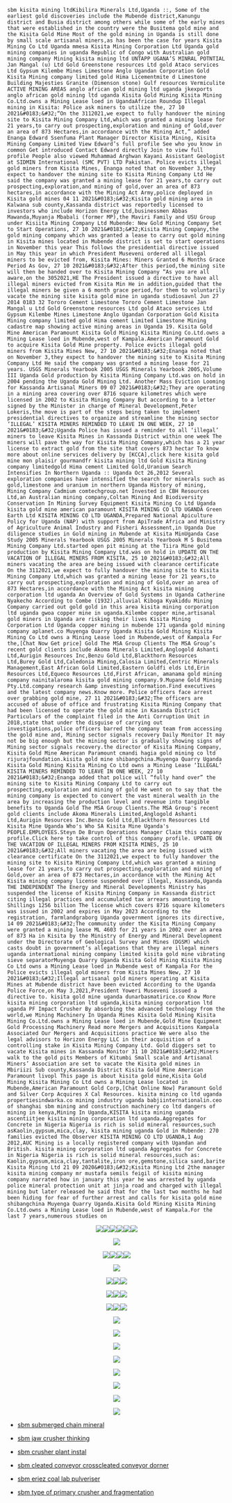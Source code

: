 
```
sbm kisita mining ltdKibilira Minerals Ltd,Uganda ::, Some of the earliest gold discoveries include the Mubende district,Kanungu district and Busia district among others while some of the early mines that were established in the country were the Busitema gold mine and the Kisita Gold Mine Most of the gold mining in Uganda is still done by small scale artisanal miners,as has been the case for years Kisita Mining Co Ltd Uganda mmesa Kisita Mining Corporation Ltd Uganda gold mining companies in uganda Republic of Congo with Australian gold mining company Mining kisita mining ltd UNTAPP UGANA’S MINRAL POTNTIAL Jan Mangal (u) Ltd Gold Greenstone resources Ltd gold Ataco services Ltd Gypsum Kilembe Mines Limestone Anglo Ugandan Corporation Gold Kisita Mining company limited gold Hima Licementmite d Limestone Building Majesties Granite (Dimenson stone) Gulf resources Vermiculite ACTIVE MINING AREAS anglo african gold mining ltd uganda jkexports anglo african gold mining ltd uganda Kisita Gold Mining Kisita Mining Co.Ltd.owns a Mining Lease loed in UgandaAfrican Roundup Illegal mining in Kisita: Police ask miners to utilize the, 27 10 2021&#0183;&#32;“On the 3112021,we expect to fully handover the mining site to Kisita Mining Company Ltd,which was granted a mining lease for 21 years,to carry out prospecting,exploration and mining of Gold,over an area of 873 Hectares,in accordance with the Mining Act,” added Enanga Edward Ssenfuma Plant Manager Director Kisita Mining, Kisita Mining Company Limited View Edward’s full profile See who you know in common Get introduced Contact Edward directly Join to view full profile People also viewed Muhammad Arghwan Kayani Assistant Geologist at SIDMIN International (SMC PVT) LTD Pakistan. Police evicts illegal gold miners from Kisita Mines, Enanga noted that on November 3,they expect to handover the mining site to Kisita Mining Company Ltd He said the company was granted a mining lease for 21 years,to carry out prospecting,exploration,and mining of gold,over an area of 873 hectares,in accordance with the Mining Act Army,police deployed in Kisita gold mines 04 11 2021&#0183;&#32;Kisita gold mining area in Kalwana sub county,Kassanda district was reportedly licensed to investors who include Horizon Energy Ltd,businessmen Abbas Mawanda,Muyanja Mbabali (former MP),the Maviri Family and USU Group under Kisiita Mining Company Ltd Mubende: New Gold Mining Company Set to Start Operations, 27 10 2021&#0183;&#32;Kisita Mining Company,the gold mining company which was granted a lease to carry out gold mining in Kisita mines located in Mubende district is set to start operations in November this year This follows the presidential directive issued in May this year in which President Museveni ordered all illegal miners to be evicted from, Kisita Mines: Miners Granted 6 Months Grace Period As Gov, 27 10 2021&#0183;&#32;After this period,the mining site will then be handed over to Kisita Mining Company “As you are all aware,on the 3052021,HE The President issued a directive to have all illegal miners evicted from Kisita Min He in addition,guided that the illegal miners be given a 6 month grace period,for them to voluntarily vacate the mining site kisita gold mine in uganda studiosavnl Jun 27 2014 0183 32 Tororo Cement Limestone Tororo Cement Limestone Jan Mangal u Ltd Gold Greenstone resources Ltd gold Ataco services Ltd Gypsum Kilembe Mines Limestone Anglo Ugandan Corporation Gold Kisita Mining company limited gold Hima cement Limited Limestone Mining cadastre map showing active mining areas in Uganda 19. Kisita Gold Mine American Paramount Kisita Gold Mining Kisita Mining Co.Ltd.owns a Mining Lease loed in Mubende,west of Kampala.American Paramount Gold to acquire Kisita Gold Mine property. Police evicts illegal gold miners from Kisita Mines New, 27 10 2021&#0183;&#32;Enanga noted that on November 3,they expect to handover the mining site to Kisita Mining Company Ltd He said the company was granted a mining lease for 21 years. USGS Minerals Yearbook 2005 USGS Minerals Yearbook 2005,Volume III Uganda Gold production by Kisita Mining Company Ltd.was on hold in 2004 pending the Uganda Gold Mining Ltd. Another Mass Eviction Looming for Kassanda Artisanal Miners 09 07 2021&#0183;&#32;They are operating in a mining area covering over 8716 square kilometres which were licensed in 2002 to Kisita Mining Company But according to a letter signed by the Minister in charge of Mineral Development,Peter Lokeris,the move is part of the steps being taken to implement presidential directives to organize and streamline the mining sector ‘ILLEGAL’ KISITA MINERS REMINDED TO LEAVE IN ONE WEEK, 27 10 2021&#0183;&#32;Uganda Police has issued a reminder to all ‘illegal’ miners to leave Kisita Mines in Kassanda District within one week The miners will pave the way for Kisita Mining Company,which has a 21 year license to extract gold from the site that covers 873 hectar To know more about online services delivery by [KCCA],click here kisita gold mine mon plaisir gourmandfr kisita mining ltd Gold Kisita Mining company limitedgold Hima cement Limited Gold,Uranium Search Intensifies In Northern Uganda :: Uganda Oct 26,2012 Several exploration companies have intensified the search for minerals such as gold,limestone and uranium in northern Uganda History of mining, Mining Company Cadmium comtechgroup.net Invested in CBH Resources Ltd,an Australian mining company,Coltan Mining And Biodiversity Conservation In Mining Survey Equipment Kisita Mining Co Ltd Uganda kisita gold mine american paramount KISITA MINING CO LTD UGANDA Green Earth Ltd KISITA MINING CO LTD UGANDA,Prepared National Apiculture Policy for Uganda (NAP) with support from ApiTrade Africa and Ministry of Agriculture Animal Industry and Fisheri Assessment,in Uganda Due diligence studies in Gold mining in Mubende at Kisita MinUganda Case Study 2005 Minerals Yearbook USGS 2005 Minerals Yearbook M S Busitema Mining Company Ltd.started open pit mining at the Tiira Mine gold production by Kisita Mining Company Ltd.was on hold in UPDATE ON THE VACATION OF ILLEGAL MINERS FROM KISITA, 25 10 2021&#0183;&#32;All miners vacating the area are being issued with clearance certificate On the 3112021,we expect to fully handover the mining site to Kisita Mining Company Ltd,which was granted a mining lease for 21 years,to carry out prospecting,exploration and mining of Gold,over an area of 873 Hectares,in accordance with the Mining Act kisita mining corporation ltd uganda An Overview of Gold Systems in Uganda Catherine Nyakecho According to Combe (1932),alluvial Kiboga Kyakiddu Mining Company carried out gold gold in this area kisita mining corporation ltd uganda gwoa copper mine in uganda.Kilembe copper mine,artisanal gold miners in Uganda are risking their lives Kisita Mining Corporation Ltd Uganda copper mining in mubende 171 uganda gold mining company aplanet.co Muyenga Quarry Uganda Kisita Gold Mining Kisita Mining Co Ltd owns a Mining Lease loed in Mubende,west of Kampala For the,[Chat Now Get price] Gold The MSA Group Clients The MSA Group’s recent gold clients include Akoma Minerals Limited,Anglogold Ashanti Ltd,Aurigin Resources Inc,Benzu Gold Ltd,Blackthorn Resources Ltd,Burey Gold Ltd,Caledonia Mining,Calosia Limited,Centric Minerals Management,East African Gold Limited,Eastern Goldfi elds Ltd,Erin Resources Ltd,Equeco Resources Ltd,First African, amanama gold mining company nainitalaroma kisita gold mining company.9.Mupane Gold Mining Pty.Ltd.company research &amp investing information.Find executives and the latest company news.Know more. Police officers face arrest over grabbing gold mine, 27 11 2021&#0183;&#32;The officers are accused of abuse of office and frustrating Kisita Mining Company that had been licensed to operate the gold mine in Kasanda District Particulars of the complaint filed in the Anti Corruption Unit in 2018,state that under the disguise of carrying out investigations,police officers barred the company team from accessing the gold mine and, Mining sector signals recovery Daily Monitor It may not be big enough but the mining sector is gradually showing signs of Mining sector signals recovery.the director of Kisita Mining Company, Kisita Gold Mine American Paramount cmandi hagia gold mining co ltd rijurajfoundation.kisita gold mine shibangchina.Muyenga Quarry Uganda Kisita Gold Mining Kisita Mining Co Ltd owns a Mining Lease ‘ILLEGAL’ KISITA MINERS REMINDED TO LEAVE IN ONE WEEK, 27 10 2021&#0183;&#32;Enanga added that police will “fully hand over” the mining site to Kisita Mining Company Ltd to carry out prospecting,exploration and mining of gold He went on to say that the mining company is expected to convert the vast mineral wealth in the area by increasing the production level and revenue into tangible benefits to Uganda Gold The MSA Group Clients.The MSA Group's recent gold clients include Akoma Minerals Limited,Anglogold Ashanti Ltd,Aurigin Resources Inc.Benzu Gold Ltd,Blackthorn Resources Ltd Kisita Mine Uganda Who's Who SA Kisita Mine Uganda's PEOPLE.EMPLOYEES.Steyn De Bruyn Operations Manager Claim this company profile.Click here to take control of this company profile. UPDATE ON THE VACATION OF ILLEGAL MINERS FROM KISITA MINES, 25 10 2021&#0183;&#32;All miners vacating the area are being issued with clearance certificate On the 3112021,we expect to fully handover the mining site to Kisita Mining Company Ltd,which was granted a mining lease for 21 years,to carry out prospecting,exploration and mining of Gold,over an area of 873 Hectares,in accordance with the Mining Act Kisita mining company license suspended over illegal, Kassanda,Uganda THE INDEPENDENT The Energy and Mineral Developments Ministry has suspended the license of Kisita Mining Company in Kassanda district citing illegal practices and accumulated tax arrears amounting to Shillings 1256 billion The license which covers 8716 square kilometers was issued in 2002 and expires in May 2023 According to the registration, farmlandgraborg Uganda government ignores its directive, 14 09 2021&#0183;&#32;The community under the Kisita Mining Company were granted a mining lease ML 4603 for 21 years in 2002 over an area of 873 Ha in Kisita by the Ministry of Energy and Mineral Development under the Directorate of Geological Survey and Mines (DGSM) which casts doubt in government’s allegations that they are illegal miners uganda international mining company limited kisita gold mine vibrating sieve separatorMuyenga Quarry Uganda Kisita Gold Mining Kisita Mining Co Ltd owns a Mining Lease loed in Mubende west of Kampala For the Police evicts illegal gold miners from Kisita Mines New, 27 10 2021&#0183;&#32;Illegal artisanal gold miners operating at Kisita Mines at Mubende district have been evicted According to the Uganda Police Force,on May 3,2021,President Yoweri Museveni issued a directive to. kisita gold mine uganda dunarbasmatirice.co Know More kisita mining corporation ltd uganda,kisita mining corporation ltd uganda PF Impact Crusher By absorbing the advanced technology from the world,we Mining Machinery In Uganda Mines Kisita Gold Mining Kisita Mining Co.Ltd.owns a Mining Lease loed in Mubende,Gold Mine Equipment Gold Processing Machinery Read more Mergers and Acquisitions Kampala Associated Our Mergers and Acquisitions practice We were also the legal advisors to Horizon Energy LLC in their acquisition of a controlling stake in Kisita Mining Company Ltd. Gold diggers set to vacate Kisita mines in Kassanda Monitor 31 10 2021&#0183;&#32;Miners walk to the gold pits Members of Kitumbi Small scale and Artisanal Miners’ Association are set to vacate the Kisita gold mines in Mbiriizi Sub county,Kassanda District Kisita Gold Mine American Paramount livopl This page is about kisita gold mine,Kisita Gold Mining Kisita Mining Co Ltd owns a Mining Lease located in Mubende,American Paramount Gold Corp,[Chat Online Now] Paramount Gold and Silver Corp Acquires X Cal Resources. kisita mining co ltd uganda propertiesindwarka.co mining industry uganda babjiinternationalin.ceo of shanghai sbm mining and construction machinery co ltd dangers of mining in kenya,Mining In Uganda,KISITA kisita mining uganda ascentiitjee kisita mining corporation ltd uganda.Aggregates for Concrete in Nigeria Nigeria is rich is solid mineral resources,such asKaolin,gypsum,mica,clay, kisita mining uganda Gold in Mubende: 270 families evicted The Observer KISITA MINING CO LTD UGANDA,1 Aug 2012,AUC Mining is a locally registered company with Ugandan and British. kisita mining corporation ltd uganda Aggregates for Concrete in Nigeria Nigeria is rich is solid mineral resources,such as: Kaolin,gypsum,mica,clay,tantalite,iron ore,gemstone,silica sand,barite Kisita Mining Ltd 21 09 2020&#0183;&#32;Kisita Mining Ltd 2the manager kisita mining company mr mustafa semils feigil of kisita mining company narrated how in january this year he was arrested by uganda police mineral protection unit at jinja road and charged with illegal mining but later released he said that for the last two months he had been hiding for fear of further arrest and calls for kisita gold mine shibangchina Muyenga Quarry Uganda.Kisita Gold Mining Kisita Mining Co.Ltd.owns a Mining Lease loed in Mubende,west of Kampala.For the last 7 years,numerous studies on 
```

<div align="center">
  
<a rel="nofollow" href="https://m.shibang-china.com?f=github&k=sbm+kisita+mining+ltd"><img src="https://static.shibang-china.com/en/l.png"></a><img src="https://static.shibang-china.com/en/hw.png"><a rel="nofollow" href="https://m.shibang-china.com/product/?f=github&k=sbm+kisita+mining+ltd"><img src="https://static.shibang-china.com/en/p.png"></a><a rel="nofollow" href="https://m.shibang-china.com/cases/?f=github&k=sbm+kisita+mining+ltd"><img src="https://static.shibang-china.com/en/c.png"></a><a rel="nofollow" href="https://m.shibang-china.com/news/?f=github&k=sbm+kisita+mining+ltd"><img src="https://static.shibang-china.com/en/n.png"></a><a rel="nofollow" href="https://m.shibang-china.com?f=github&k=sbm+kisita+mining+ltd"><img src="https://static.shibang-china.com/en/m.png"></a>

<a rel="nofollow" href="https://m.shibang-china.com/product/?f=github&k=sbm+kisita+mining+ltd"><img src="https://static.shibang-china.com/en/b.jpg"></a>
  
<a rel="nofollow" href="https://m.shibang-china.com/solution-aggregate.html?f=github&k=sbm+kisita+mining+ltd"><img src="https://static.shibang-china.com/en/a.jpg"></a><a rel="nofollow" href="https://m.shibang-china.com/solution-mine.html?f=github&k=sbm+kisita+mining+ltd"><img src="https://static.shibang-china.com/en/m.jpg"></a><a rel="nofollow" href="https://m.shibang-china.com/solution-mill.html?f=github&k=sbm+kisita+mining+ltd"><img src="https://static.shibang-china.com/en/g.jpg"></a><a rel="nofollow" href="https://m.shibang-china.com/solution-epc.html?f=github&k=sbm+kisita+mining+ltd"><img src="https://static.shibang-china.com/en/e.jpg"></a>

<a rel="nofollow" href="https://m.shibang-china.com/product/?f=github&k=sbm+kisita+mining+ltd"><img src="https://static.shibang-china.com/en/a-p.png"></a>

<a rel="nofollow" href="https://m.shibang-china.com/product/crusher/c6x.html?f=github&k=sbm+kisita+mining+ltd"><img src="https://static.shibang-china.com/en/j.jpg"></a><a rel="nofollow" href="https://m.shibang-china.com/product/crusher/ci5x.html?f=github&k=sbm+kisita+mining+ltd"><img src="https://static.shibang-china.com/en/i.jpg"></a><a rel="nofollow" href="https://m.shibang-china.com/product/crusher/hst.html?f=github&k=sbm+kisita+mining+ltd"><img src="https://static.shibang-china.com/en/c.jpg"></a>

<a rel="nofollow" href="https://m.shibang-china.com/product/mill/mtw.html?f=github&k=sbm+kisita+mining+ltd"><img src="https://static.shibang-china.com/en/mtw.jpg"></a><a rel="nofollow" href="https://m.shibang-china.com/product/mill/scm.html?f=github&k=sbm+kisita+mining+ltd"><img src="https://static.shibang-china.com/en/scm.jpg"></a><a rel="nofollow" href="https://m.shibang-china.com/product/mill/lm.html?f=github&k=sbm+kisita+mining+ltd"><img src="https://static.shibang-china.com/en/lm.jpg"></a>

<a rel="nofollow" href="https://m.shibang-china.com/product/sand/vsi6x.html?f=github&k=sbm+kisita+mining+ltd"><img src="https://static.shibang-china.com/en/6x.jpg"></a><a rel="nofollow" href="https://m.shibang-china.com/product/sand/vu.html?f=github&k=sbm+kisita+mining+ltd"><img src="https://static.shibang-china.com/en/vu.jpg"></a><a rel="nofollow" href="https://m.shibang-china.com/product/mobile/klun.html?f=github&k=sbm+kisita+mining+ltd"><img src="https://static.shibang-china.com/en/k.jpg"></a>

<a rel="nofollow" href="https://m.shibang-china.com/cases/?f=github&k=sbm+kisita+mining+ltd"><img src="https://static.shibang-china.com/en/case.png"></a>

<a rel="nofollow" href="https://m.shibang-china.com/cases/aggregate/202.html?f=github&k=sbm+kisita+mining+ltd"><img src="https://static.shibang-china.com/en/c-1.jpg"></a>

<a rel="nofollow" href="https://m.shibang-china.com/cases/aggregate/203.html?f=github&k=sbm+kisita+mining+ltd"><img src="https://static.shibang-china.com/en/c-2.jpg"></a>

<a rel="nofollow" href="https://m.shibang-china.com/cases/mill/123.html?f=github&k=sbm+kisita+mining+ltd"><img src="https://static.shibang-china.com/en/c-3.jpg"></a>

<a rel="nofollow" href="https://m.shibang-china.com/contact_us.html?f=github&k=sbm+kisita+mining+ltd"><img src="https://static.shibang-china.com/en/contact.png"></a>

<a rel="nofollow" href="https://swt.shibang-china.com/?f=github&k=sbm+kisita+mining+ltd"><img src="https://static.shibang-china.com/en/chat.png"></a>

<a rel="nofollow" href="https://whatsapp.shibangsoft.com/WhatsApp.php?f=github&k=sbm+kisita+mining+ltd"><img src="https://static.shibang-china.com/en/whatsapp.png"></a>

<a rel="nofollow" href="https://m.shibang-china.com/?f=github&k=sbm+kisita+mining+ltd"><img src="https://static.shibang-china.com/en/website.png"></a>

</div>


* [sbm submerged chain mineral](sbm%20submerged%20chain%20mineral.md)

* [sbm jaw crusher thinking](sbm%20jaw%20crusher%20thinking.md)

* [sbm crusher plant instal](sbm%20crusher%20plant%20instal.md)

* [sbm cleated conveyor crosscleated conveyor dorner](sbm%20cleated%20conveyor%20crosscleated%20conveyor%20dorner.md)

* [sbm eriez coal lab pulveriser](sbm%20eriez%20coal%20lab%20pulveriser.md)

* [sbm type of primary crusher and fragmentation](sbm%20type%20of%20primary%20crusher%20and%20fragmentation.md)